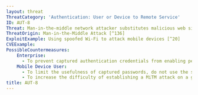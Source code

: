 ```yaml
---
layout: threat
ThreatCategory: 'Authentication: User or Device to Remote Service'
ID: AUT-8
Threat: Man-in-the-middle network attacker substitutes malicious web site that captures credentials
ThreatOrigin: Man-in-the-Middle Attack [^136]
ExploitExample: Using spoofed Wi-Fi to attack mobile devices [^20]
CVEExample:
PossibleCountermeasures:
    Enterprise:
      - To prevent captured authentication credentials from enabling persistent access to sensitive services, configure them with authentication methods that use unpredictable one-time cryptographic tokens that are replay-resistant (e.g. public key authentication, FIDO Alliance protocols, pre-shared access codes).
    Mobile Device User:
      - To limit the usefulness of captured passwords, do not use the same password or derivations thereof to authenticate to multiple services.
      - To increase the difficulty of establishing a MiTM attack on a given wireless access session in which authentication credentials are exchanged, avoid authenticating to sensitive remote services over untrusted Wi-Fi networks.
title: AUT-8
---
```

